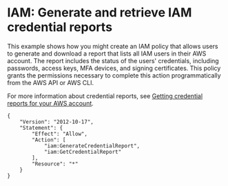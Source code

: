 # IAM: Generate and retrieve IAM credential reports<a name="reference_policies_examples_iam-credential-report"></a>

This example shows how you might create an IAM policy that allows users to generate and download a report that lists all IAM users in their AWS account\. The report includes the status of the users' credentials, including passwords, access keys, MFA devices, and signing certificates\. This policy grants the permissions necessary to complete this action programmatically from the AWS API or AWS CLI\. 

For more information about credential reports, see [Getting credential reports for your AWS account](id_credentials_getting-report.md)\.

```
{
    "Version": "2012-10-17",
    "Statement": {
        "Effect": "Allow",
        "Action": [
            "iam:GenerateCredentialReport",
            "iam:GetCredentialReport"
        ],
        "Resource": "*"
    }
}
```